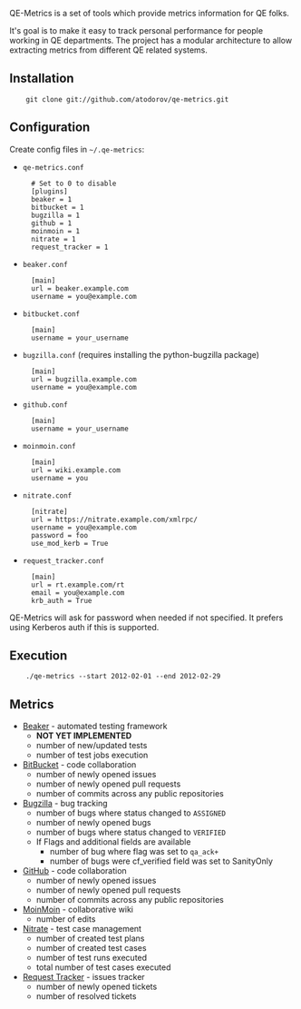 QE-Metrics is a set of tools which provide metrics information for QE folks.

It's goal is to make it easy to track personal performance for people working
in QE departments. The project has a modular architecture to allow extracting
metrics from different QE related systems.

Installation
-------------

        git clone git://github.com/atodorov/qe-metrics.git

Configuration
-------------

Create config files in `~/.qe-metrics`:

* `qe-metrics.conf`

        # Set to 0 to disable
        [plugins]
        beaker = 1
        bitbucket = 1
        bugzilla = 1
        github = 1
        moinmoin = 1
        nitrate = 1
        request_tracker = 1

* `beaker.conf`

        [main]
        url = beaker.example.com
        username = you@example.com

* `bitbucket.conf`

        [main]
        username = your_username

* `bugzilla.conf`
   (requires installing the python-bugzilla package)

        [main]
        url = bugzilla.example.com
        username = you@example.com

* `github.conf`

        [main]
        username = your_username

* `moinmoin.conf`

        [main]
        url = wiki.example.com
        username = you

* `nitrate.conf`

        [nitrate]
        url = https://nitrate.example.com/xmlrpc/
        username = you@example.com
        password = foo
        use_mod_kerb = True

* `request_tracker.conf`

        [main]
        url = rt.example.com/rt
        email = you@example.com
        krb_auth = True




QE-Metrics will ask for password when needed if not specified. 
It prefers using Kerberos auth if this is supported.

Execution
---------

        ./qe-metrics --start 2012-02-01 --end 2012-02-29

Metrics
-------

* [Beaker](http://fedorahosted.org/beaker) - automated testing framework
    - **NOT YET IMPLEMENTED**
    - number of new/updated tests
    - number of test jobs execution
* [BitBucket](https://bitbucket.org) - code collaboration
    - number of newly opened issues
    - number of newly opened pull requests
    - number of commits across any public repositories
* [Bugzilla](http://www.bugzilla.org/) - bug tracking
    - number of bugs where status changed to `ASSIGNED`
    - number of newly opened bugs
    - number of bugs where status changed to `VERIFIED`
    - If Flags and additional fields are available
        * number of bug where flag was set to `qa_ack+`
        * number of bugs were cf_verified field was set to SanityOnly
* [GitHub](https://github.com) - code collaboration
    - number of newly opened issues
    - number of newly opened pull requests
    - number of commits across any public repositories
* [MoinMoin](http://moinmo.in) - collaborative wiki
    - number of edits
* [Nitrate](http://fedorahosted.org/nitrate) - test case management
    - number of created test plans
    - number of created test cases
    - number of test runs executed
    - total number of test cases executed
* [Request Tracker](http://bestpractical.com/rt/) - issues tracker
    - number of newly opened tickets
    - number of resolved tickets

